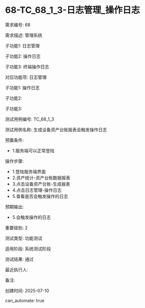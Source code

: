 # 68-TC_68_1_3-日志管理_操作日志

需求编号: 68

需求描述: 管理系统

子功能1: 日志管理

子功能2: 操作日志

子功能3: 终端操作日志


对应功能项: 日志管理

子功能1: 操作日志

子功能2: 

子功能3: 


测试用例编号: TC_68_1_3

测试用例名称: 生成设备资产台账报表会触发操作日志

预置条件:
- 1.服务端可以正常登陆

操作步骤:
- 1.登陆服务端界面
- 2.资产统计-资产台账数据报表
- 3.点击设备资产台账-生成报表
- 4.点击日志管理-操作日志
- 5.查看是否会触发操作的日志

预期输出:
- 5.会触发操作的日志

重要级别: 2

测试类型: 功能测试

适用阶段: 系统测试阶段

测试结果: 通过

最近执行人: 

备注: 

创建时间: 2025-07-10

can_automate: true
